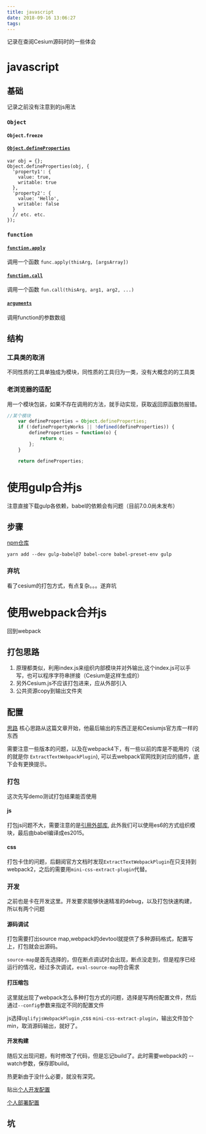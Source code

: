 ```yaml
---
title: javascript
date: 2018-09-16 13:06:27
tags:
---
```

记录在查阅Cesium源码时的一些体会
<!--more-->
# javascript
## 基础
记录之前没有注意到的js用法
### `Object`
#### `Object.freeze`
#### [`Object.defineProperties`](https://developer.mozilla.org/zh-CN/docs/Web/JavaScript/Reference/Global_Objects/Object/defineProperties)
```
var obj = {};
Object.defineProperties(obj, {
  'property1': {
    value: true,
    writable: true
  },
  'property2': {
    value: 'Hello',
    writable: false
  }
  // etc. etc.
});
```
### `function`
#### [`function.apply`](https://developer.mozilla.org/zh-CN/docs/Web/JavaScript/Reference/Global_Objects/Function/apply)
调用一个函数
`func.apply(thisArg, [argsArray])`
#### [`function.call`](https://developer.mozilla.org/zh-CN/docs/Web/JavaScript/Reference/Global_Objects/Function/call)
调用一个函数 
`fun.call(thisArg, arg1, arg2, ...)`
#### [`arguments`](https://developer.mozilla.org/zh-CN/docs/Web/JavaScript/Reference/Functions/arguments)
调用function的参数数组

### 

## 结构
### 工具类的取消
不同性质的工具单独成为模块，同性质的工具归为一类，没有大概念的的工具类
### 老浏览器的适配
用一个模块包装，如果不存在调用的方法，就手动实现，获取返回原函数防报错。
```javascript
//某个模块
    var defineProperties = Object.defineProperties;
    if (!definePropertyWorks || !defined(defineProperties)) {
        defineProperties = function(o) {
            return o;
        };
    }

    return defineProperties;
```

# 使用gulp合并js
注意直接下载gulp各依赖，babel的依赖会有问题（目前7.0.0尚未发布）
## 步骤
[npm仓库](https://www.npmjs.com/package/gulp-babel) 
```shell
yarn add --dev gulp-babel@7 babel-core babel-preset-env gulp
```
### 弃坑
看了cesium的打包方式，有点复杂。。。遂弃坑

# 使用webpack合并js
回到webpack

## 打包思路
1. 原理都类似，利用index.js来组织内部模块并对外输出,这个index.js可以手写，也可以程序字符串拼接（Cesium是这样生成的）
2. 另外Cesium.js不应该打包进来，应从外部引入
3. 公共资源copy到输出文件夹

## 配置
[思路](https://leamtrop.com/2017/06/03/build-a-library-with-webpack/)
核心思路从这篇文章开始，他最后输出的东西正是和Cesiumjs官方库一样的东西

需要注意一些版本的问题，以及在webpack4下，有一些以前的库是不能用的（说的就是你 `ExtractTextWebpackPlugin`), 可以去webpack官网找到对应的插件，底下会有更换提示。

### 打包
这次先写demo测试打包结果能否使用
#### js
打包js问题不大，需要注意的是[引用外部库](https://www.zhihu.com/question/33448231), 此外我们可以使用es6的方式组织模块，最后由babel编译成es2015。
#### css
打包卡住的问题，后翻阅官方文档时发现`ExtractTextWebpackPlugin`在只支持到webpack2，之后的需要用`mini-css-extract-plugin`代替。
### 开发
之前也是卡在开发这里。开发要求能够快速精准的debug，以及打包快速构建，所以有两个问题
#### 源码调试
打包需要打出source map,webpack的devtool就提供了多种源码格式，配置写上，打包就会出源码。

`source-map`是首先选择的，但在断点调试时会出现，断点没走到，但是程序已经运行的情况，经过多次调试，`eval-source-map`符合需求

#### 打压缩包
这里就出现了webpack怎么多种打包方式的问题，选择是写两份配置文件，然后通过`--config`参数来指定不同的配置文件

js选择`UglifyjsWebpackPlugin` ,css `mini-css-extract-plugin`，输出文件加个min，取消源码输出，就好了。

#### 开发构建
随后又出现问题，有时修改了代码，但是忘记build了。此时需要webpack的 --watch参数，保存即build。

热更新由于没什么必要，就没有深究。

贴出[个人开发配置](https://github.com/zxy16305/Cesiums/blob/master/webpack.dev.config.js)

[个人部署配置](https://github.com/zxy16305/Cesiums/blob/master/webpack.config.js)

## 坑






